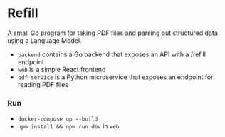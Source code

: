 # Refill 
A small Go program for taking PDF files and parsing out structured data using a Language Model. 
-  `backend` contains a Go backend that exposes an API with a /refill endpoint
- `web` is a simple React frontend 
- `pdf-service` is a Python microservice that exposes an endpoint for reading PDF files

### Run 
- `docker-compose up --build` 
- `npm install && npm run dev` in `web`

